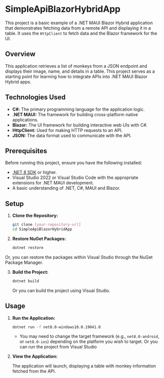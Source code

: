 # SimpleApiBlazorHybridApp

This project is a basic example of a .NET MAUI Blazor Hybrid application that demonstrates fetching data from a remote API and displaying it in a table. It uses the `HttpClient` to fetch data and the Blazor framework for the UI.

## Overview

This application retrieves a list of monkeys from a JSON endpoint and displays their image, name, and details in a table. This project serves as a starting point for learning how to integrate APIs into .NET MAUI Blazor Hybrid apps.

## Technologies Used

*   **C#:** The primary programming language for the application logic.
*   **.NET MAUI:** The framework for building cross-platform native applications.
*   **Blazor:**  The UI framework for building interactive web UIs with C#.
*   **HttpClient:** Used for making HTTP requests to an API.
*   **JSON:**  The data format used to communicate with the API.

## Prerequisites

Before running this project, ensure you have the following installed:

*   [.NET 8 SDK](https://dotnet.microsoft.com/download/dotnet/8.0) or higher.
*   Visual Studio 2022 or Visual Studio Code with the appropriate extensions for .NET MAUI development.
*   A basic understanding of .NET, C#, MAUI and Blazor.

## Setup

1.  **Clone the Repository:**

    ```bash
    git clone [your-repository-url]
    cd SimpleApiBlazorHybridApp
    ```
2.  **Restore NuGet Packages:**

    ```bash
    dotnet restore
    ```
   Or, you can restore the packages within Visual Studio through the NuGet Package Manager.

3.  **Build the Project:**

    ```bash
    dotnet build
    ```
    Or you can build the project using Visual Studio.

## Usage

1.  **Run the Application:**

    ```bash
    dotnet run -f net8.0-windows10.0.19041.0
    ```
    *   You may need to change the target framework (e.g., `net8.0-android`, or `net8.0-ios`) depending on the platform you wish to target.
    Or you can run the project from Visual Studio

2.  **View the Application:**

    The application will launch, displaying a table with monkey information fetched from the API.
